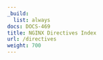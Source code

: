 ```yaml
---
_build:
  list: always
docs: DOCS-469
title: NGINX Directives Index
url: /directives
weight: 700
---
```


<!-- this is dummy doc is used to create a list page entry that redirects users to the directive index in the .org docs. The redirect is configured in netlify.toml -->